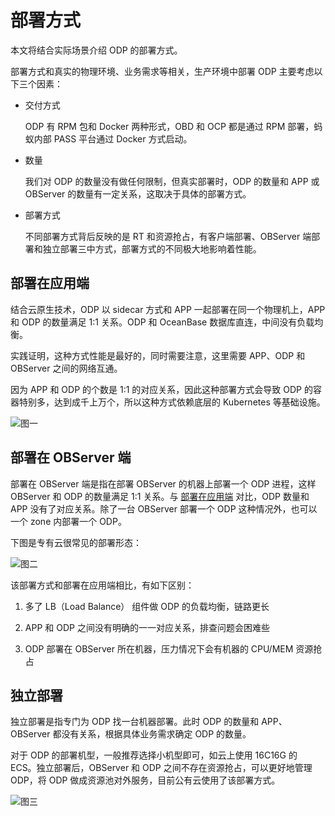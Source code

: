 # 部署方式

本文将结合实际场景介绍 ODP 的部署方式。

部署方式和真实的物理环境、业务需求等相关，生产环境中部署 ODP 主要考虑以下三个因素：

* 交付方式

  ODP 有 RPM 包和 Docker 两种形式，OBD 和 OCP 都是通过 RPM 部署，蚂蚁内部 PASS 平台通过 Docker 方式启动。

* 数量

  我们对 ODP 的数量没有做任何限制，但真实部署时，ODP 的数量和 APP 或 OBServer 的数量有一定关系，这取决于具体的部署方式。

* 部署方式

  不同部署方式背后反映的是 RT 和资源抢占，有客户端部署、OBServer 端部署和独立部署三中方式，部署方式的不同极大地影响着性能。

## 部署在应用端

结合云原生技术，ODP 以 sidecar 方式和 APP 一起部署在同一个物理机上，APP 和 ODP 的数量满足 1:1 关系。ODP 和 OceanBase 数据库直连，中间没有负载均衡。

实践证明，这种方式性能是最好的，同时需要注意，这里需要 APP、ODP 和 OBServer 之间的网络互通。

因为 APP 和 ODP 的个数是 1:1 的对应关系，因此这种部署方式会导致 ODP 的容器特别多，达到成千上万个，所以这种方式依赖底层的 Kubernetes 等基础设施。

![图一](https://obbusiness-private.oss-cn-shanghai.aliyuncs.com/doc/img/odp/V4.0.0/zh-CN/2.install/3.deploy-01.png)

## 部署在 OBServer 端

部署在 OBServer 端是指在部署 OBServer 的机器上部署一个 ODP 进程，这样 OBServer 和 ODP 的数量满足 1:1 关系。与 [部署在应用端](#部署在应用端) 对比，ODP 数量和 APP 没有了对应关系。除了一台 OBServer 部署一个 ODP 这种情况外，也可以一个 zone 内部署一个 ODP。

下图是专有云很常见的部署形态：

![图二](https://obbusiness-private.oss-cn-shanghai.aliyuncs.com/doc/img/odp/V4.0.0/zh-CN/2.install/3.deploy-02.png)

该部署方式和部署在应用端相比，有如下区别：

1. 多了 LB（Load Balance） 组件做 ODP 的负载均衡，链路更长

2. APP 和 ODP 之间没有明确的一一对应关系，排查问题会困难些

3. ODP 部署在 OBServer 所在机器，压力情况下会有机器的 CPU/MEM 资源抢占

## 独立部署

独立部署是指专门为 ODP 找一台机器部署。此时 ODP 的数量和 APP、OBServer 都没有关系，根据具体业务需求确定 ODP 的数量。

对于 ODP 的部署机型，一般推荐选择小机型即可，如云上使用 16C16G 的 ECS。独立部署后，OBServer 和 ODP 之间不存在资源抢占，可以更好地管理 ODP，将 ODP 做成资源池对外服务，目前公有云使用了该部署方式。

![图三](https://obbusiness-private.oss-cn-shanghai.aliyuncs.com/doc/img/odp/V4.0.0/zh-CN/2.install/3.deploy-03.png)
